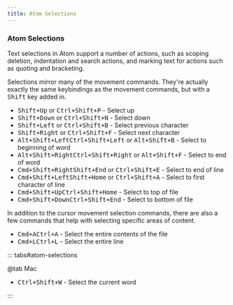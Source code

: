 ```yaml
---
title: Atom Selections
---
```


### Atom Selections

Text selections in Atom support a number of actions, such as scoping deletion, indentation and search actions, and marking text for actions such as quoting and bracketing.

Selections mirror many of the movement commands. They're actually exactly the same keybindings as the movement commands, but with a <kbd class="platform-all">Shift</kbd> key added in.

- <kbd class="platform-all">Shift+Up</kbd><span class="platform-mac"> or <kbd class="platform-mac">Ctrl+Shift+P</kbd></span> - Select up
- <kbd class="platform-all">Shift+Down</kbd><span class="platform-mac"> or <kbd class="platform-mac">Ctrl+Shift+N</kbd></span> - Select down
- <kbd class="platform-all">Shift+Left</kbd><span class="platform-mac"> or <kbd class="platform-mac">Ctrl+Shift+B</kbd></span> - Select previous character
- <kbd class="platform-all">Shift+Right</kbd><span class="platform-mac"> or <kbd class="platform-mac">Ctrl+Shift+F</kbd></span> - Select next character
- <kbd class="platform-mac">Alt+Shift+Left</kbd><kbd class="platform-windows platform-linux">Ctrl+Shift+Left</kbd><span class="platform-mac"> or <kbd class="platform-mac">Alt+Shift+B</kbd></span> - Select to beginning of word
- <kbd class="platform-mac">Alt+Shift+Right</kbd><kbd class="platform-windows platform-linux">Ctrl+Shift+Right</kbd><span class="platform-mac"> or <kbd class="platform-mac">Alt+Shift+F</kbd></span> - Select to end of word
- <kbd class="platform-mac">Cmd+Shift+Right</kbd><kbd class="platform-windows platform-linux">Shift+End</kbd><span class="platform-mac"> or <kbd class="platform-mac">Ctrl+Shift+E</kbd></span> - Select to end of line
- <kbd class="platform-mac">Cmd+Shift+Left</kbd><kbd class="platform-windows platform-linux">Shift+Home</kbd><span class="platform-mac"> or <kbd class="platform-mac">Ctrl+Shift+A</kbd></span> - Select to first character of line
- <kbd class="platform-mac">Cmd+Shift+Up</kbd><kbd class="platform-windows platform-linux">Ctrl+Shift+Home</kbd> - Select to top of file
- <kbd class="platform-mac">Cmd+Shift+Down</kbd><kbd class="platform-windows platform-linux">Ctrl+Shift+End</kbd> - Select to bottom of file

In addition to the cursor movement selection commands, there are also a few commands that help with selecting specific areas of content.

- <kbd class="platform-mac">Cmd+A</kbd><kbd class="platform-windows platform-linux">Ctrl+A</kbd> - Select the entire contents of the file
- <kbd class="platform-mac">Cmd+L</kbd><kbd class="platform-windows platform-linux">Ctrl+L</kbd> - Select the entire line

::: tabs#atom-selections

@tab Mac

- <kbd class="platform-mac">Ctrl+Shift+W</kbd> - Select the current word

:::
